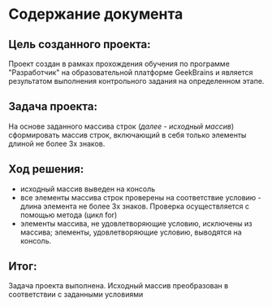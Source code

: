 # Содержание документа

## Цель созданного проекта:

Проект создан в рамках прохождения обучения по программе "Разработчик" на образовательной платформе GeekBrains и является результатом выполнения контрольного задания на определенном этапе.

## Задача проекта:

На основе заданного массива строк (*далее - исходный массив*) сформировать массив строк, включающий в себя только элементы длиной не более 3х знаков.

## Ход решения:

* исходный массив выведен на консоль
* все элементы массива строк проверены на соответствие условию - длина элемента не более 3х знаков. Проверка осуществляется с помощью метода (цикл for)
* элементы массива, не удовлетворяющие условию, исключены из массива; элементы, удовлетворяющие условию, выводятся на консоль.

## Итог:

Задача проекта выполнена. Исходный массив преобразован в соответствии с заданными условиями